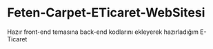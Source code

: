 # Feten-Carpet-ETicaret-WebSitesi
 Hazır front-end temasına back-end kodlarını ekleyerek hazırladığım E-Ticaret
